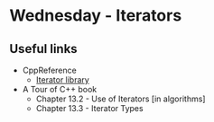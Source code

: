 # Wednesday - Iterators

## Useful links
- CppReference
    - [Iterator library](https://en.cppreference.com/w/cpp/iterator)
- A Tour of C++ book
    - Chapter 13.2 - Use of Iterators [in algorithms]
    - Chapter 13.3 - Iterator Types
